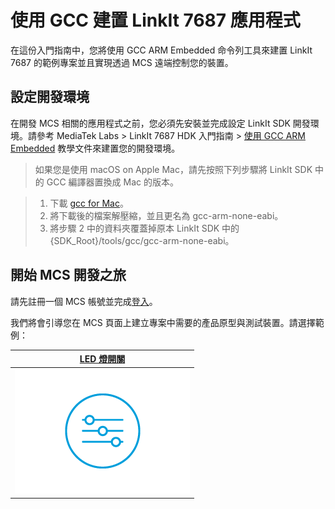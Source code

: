 # 使用 GCC 建置 LinkIt 7687 應用程式

在這份入門指南中，您將使用 GCC ARM Embedded 命令列工具來建置 LinkIt 7687 的範例專案並且實現透過 MCS 遠端控制您的裝置。

## 設定開發環境

在開發 MCS 相關的應用程式之前，您必須先安裝並完成設定 LinkIt SDK 開發環境。請參考 MediaTek Labs > LinkIt 7687 HDK 入門指南 > [使用 GCC ARM Embedded](https://docs.labs.mediatek.com/resource/mt7687-mt7697/get-started-linkit-7687-hdk/gcc-arm-embedded-command-line-tools-free) 教學文件來建置您的開發環境。

> 如果您是使用 macOS on Apple Mac，請先按照下列步驟將 LinkIt SDK 中的 GCC 編譯器置換成 Mac 的版本。

> 1. 下載 [gcc for Mac](https://launchpad.net/gcc-arm-embedded/4.8/4.8-2014-q3-update/+download/gcc-arm-none-eabi-4_8-2014q3-20140805-mac.tar.bz2)。
> 2. 將下載後的檔案解壓縮，並且更名為 gcc-arm-none-eabi。
> 3. 將步驟 2 中的資料夾覆蓋掉原本 LinkIt SDK 中的 {SDK_Root}/tools/gcc/gcc\-arm\-none\-eabi。

## 開始 MCS 開發之旅

請先註冊一個 MCS 帳號並完成[登入](https://mcs.mediatek.com/oauth/login)。

我們將會引導您在 MCS 頁面上建立專案中需要的產品原型與測試裝置。請選擇範例：

| [LED 燈開關](../tutorial/7687_light_switch_gcc) |
| :---: |
|[![](../images/7687/img_7687_switch.png)](../tutorial/7687_light_switch_gcc)|
